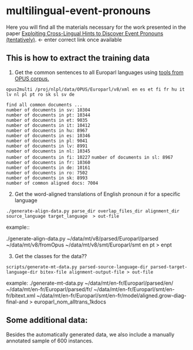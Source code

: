 # multilingual-event-pronouns

Here you will find all the materials necessary for the work presented in the paper [Exploiting Cross-Lingual Hints to Discover Event Pronouns (tentatively)](https://lrec2020.lrec-conf.org/en/).  <- enter correct link once available

This is how to extract the training data
----

1. Get the common sentences to all Europarl languages using [tools from OPUS corpus.](http://opus.nlpl.eu/trac/wiki/Tools/Opus2Multi)

`opus2multi /proj/nlpl/data/OPUS/Europarl/v8/xml en es et fi fr hu it lv nl pl pt ro sk sl sv de `

`find all common documents ...`  
`number of documents in sv: 10304`    
`number of documents in pt: 10344`  
`number of documents in et: 9035`  
`number of documents in it: 10412`  
`number of documents in hu: 8967`  
`number of documents in es: 10346`  
`number of documents in pl: 9041`   
`number of documents in lv: 8991`   
`number of documents in nl: 10345`   
`number of documents in fi: 10227` 
`number of documents in sl: 8967`   
`number of documents in fr: 10360`    
`number of documents in de: 10161`    
`number of documents in ro: 7502`  
`number of documents in sk: 8993`    
`number of common aligned docs: 7004`  

2. Get the word-aligned translations of English pronoun _it_ for a specific language

`./generate-align-data.py parse_dir overlap_files_dir alignment_dir source_language target_language  > out-file`

example::

./generate-align-data.py ~/data/mt/v8/parsed/Europarl/parsed ~/data/mt/v8/fromOpus ~/data/mt/v8/smt/Europarl/smt en pt  >  enpt 

3. Get the classes for the data??

`scripts/generate-mt-data.py parsed-source-language-dir parsed-target-language-dir bitex-file alignment-output-file > out-file`

example:
./generate-mt-data.py ~/data/mt/en-fr/Europarl/parsed/en/ ~/data/mt/en-fr/Europarl/parsed/fr/ ~/data/mt/en-fr/Europarl/smt/en-fr/bitext.xml ~/data/mt/en-fr/Europarl/smt/en-fr/model/aligned.grow-diag-final-and > europarl_nom_alltrans_1kdocs 

Some additional data:
---

Besides the automatically generated data, we also include a manually annotated sample of 600 instances.






